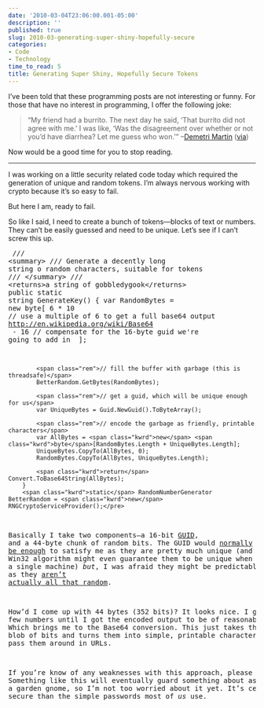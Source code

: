 ```yaml
---
date: '2010-03-04T23:06:00.001-05:00'
description: ''
published: true
slug: 2010-03-generating-super-shiny-hopefully-secure
categories:
- Code
- Technology
time_to_read: 5
title: Generating Super Shiny, Hopefully Secure Tokens
---
```



I’ve been told that these programming posts are not interesting or funny. For those that have no interest in programming, I offer the following joke:
<blockquote> 

“My friend had a burrito. The next day he said, ‘That burrito did not agree with me.’ I was like, ‘Was the disagreement over whether or not you’d have diarrhea? Let me guess who won.’” –[Demetri Martin](http://www.demetrimartin.com/) ([via](http://captainpinhead.wordpress.com/2006/10/01/demetri-martin-quotes/))
</blockquote>

Now would be a good time for you to stop reading.  <hr />

I was working on a little security related code today which required the generation of unique and random tokens. I’m always nervous working with crypto because it’s so easy to fail. 

But here I am, ready to fail.

So like I said, I need to create a bunch of tokens—blocks of text or numbers. They can’t be easily guessed and need to be unique. Let’s see if I can’t screw this up.  <pre class="csharpcode">        <span class="rem">/// &lt;summary&gt;</span>
        <span class="rem">/// Generate a decently long string o random characters, suitable for tokens</span>
        <span class="rem">/// &lt;/summary&gt;</span>
        <span class="rem">/// &lt;returns&gt;a string of gobbledygook&lt;/returns&gt;</span>
        <span class="kwrd">public</span> <span class="kwrd">static</span> <span class="kwrd">string</span> GenerateKey()
        {
            var RandomBytes = <span class="kwrd">new</span> <span class="kwrd">byte</span>[
                6 * 10 <span class="rem">// use a multiple of 6 to get a full base64 output <a href="http://en.wikipedia.org/wiki/Base64">http://en.wikipedia.org/wiki/Base64</a></span>
</a>                - 16 <span class="rem">// compensate for the 16-byte guid we're going to add in </span>
                ];

            <span class="rem">// fill the buffer with garbage (this is threadsafe)</span>
            BetterRandom.GetBytes(RandomBytes);

            <span class="rem">// get a guid, which will be unique enough for us</span>
            var UniqueBytes = Guid.NewGuid().ToByteArray();

            <span class="rem">// encode the garbage as friendly, printable characters</span>
            var AllBytes = <span class="kwrd">new</span> <span class="kwrd">byte</span>[RandomBytes.Length + UniqueBytes.Length];
            UniqueBytes.CopyTo(AllBytes, 0);
            RandomBytes.CopyTo(AllBytes, UniqueBytes.Length);

            <span class="kwrd">return</span> Convert.ToBase64String(AllBytes);
        }
        <span class="kwrd">static</span> RandomNumberGenerator BetterRandom = <span class="kwrd">new</span> RNGCryptoServiceProvider();</pre>


Basically I take two components—a 16-bit [GUID](http://en.wikipedia.org/wiki/Globally_Unique_Identifier), and a 44-byte chunk of random bits. The GUID would [normally be enough](http://blogs.msdn.com/oldnewthing/archive/2008/06/27/8659071.aspx) to satisfy me as they are pretty much unique (and the Win32 algorithm might even guarantee them to be unique when considering a single machine) *but*, I was afraid they might be predictable as they [aren’t actually all that random](http://blogs.msdn.com/oldnewthing/archive/2008/06/27/8659071.aspx). 


How’d I come up with 44 bytes (352 bits)? It looks nice. I guessed a few numbers until I got the encoded output to be of reasonable size. Which brings me to the Base64 conversion. This just takes the binary blob of bits and turns them into simple, printable characters so I can pass them around in URLs.


If you’re know of any weaknesses with this approach, please share! Something like this will eventually guard something about as valuable as a garden gnome, so I’m not too worried about it yet. It’s certainly more secure than the simple passwords most of *us* use.
